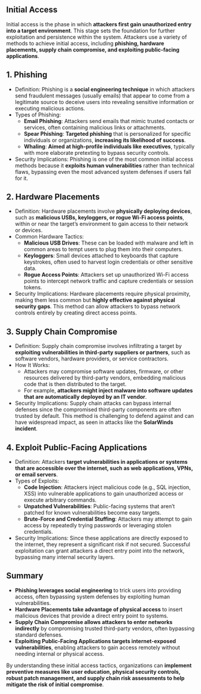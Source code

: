 ## Initial Access
Initial access is the phase in which **attackers first gain unauthorized entry into a target environment**. This stage sets the foundation for further exploitation and persistence within the system. Attackers use a variety of methods to achieve initial access, including **phishing, hardware placements, supply chain compromise, and exploiting public-facing applications**.

## 1. Phishing
  - Definition: Phishing is a **social engineering technique** in which attackers send fraudulent messages (usually emails) that appear to come from a legitimate source to deceive users into revealing sensitive information or executing malicious actions.
  - Types of Phishing:
    - **Email Phishing**: Attackers send emails that mimic trusted contacts or services, often containing malicious links or attachments.
    - **Spear Phishing**: **Targeted phishing** that is personalized for specific individuals or organizations, **increasing its likelihood of success**.
    - **Whaling**: **Aimed at high-profile individuals like executives**, typically with more elaborate pretexting to bypass security controls.
  - Security Implications: Phishing is one of the most common initial access methods because it **exploits human vulnerabilities** rather than technical flaws, bypassing even the most advanced system defenses if users fall for it.

## 2. Hardware Placements
  - Definition: Hardware placements involve **physically deploying devices**, such as **malicious USBs, keyloggers, or rogue Wi-Fi access points**, within or near the target’s environment to gain access to their network or devices.
  - Common Hardware Tactics:
    - **Malicious USB Drives**: These can be loaded with malware and left in common areas to tempt users to plug them into their computers.
    - **Keyloggers**: Small devices attached to keyboards that capture keystrokes, often used to harvest login credentials or other sensitive data.
    - **Rogue Access Points**: Attackers set up unauthorized Wi-Fi access points to intercept network traffic and capture credentials or session tokens.
  - Security Implications: Hardware placements require physical proximity, making them less common but **highly effective against physical security gaps**. This method can allow attackers to bypass network controls entirely by creating direct access points.

## 3. Supply Chain Compromise
  - Definition: Supply chain compromise involves infiltrating a target by **exploiting vulnerabilities in third-party suppliers or partners**, such as software vendors, hardware providers, or service contractors.
  - How It Works:
    - Attackers may compromise software updates, firmware, or other resources delivered by third-party vendors, embedding malicious code that is then distributed to the target.
    - For example, **attackers might inject malware into software updates that are automatically deployed by an IT vendor**.
  - Security Implications: Supply chain attacks can bypass internal defenses since the compromised third-party components are often trusted by default. This method is challenging to defend against and can have widespread impact, as seen in attacks like the **SolarWinds incident**.

## 4. Exploit Public-Facing Applications
  - Definition: Attackers **target vulnerabilities in applications or systems that are accessible over the internet, such as web applications, VPNs, or email servers**.
  - Types of Exploits:
    - **Code Injection**: Attackers inject malicious code (e.g., SQL injection, XSS) into vulnerable applications to gain unauthorized access or execute arbitrary commands.
    - **Unpatched Vulnerabilities**: Public-facing systems that aren’t patched for known vulnerabilities become easy targets.
    - **Brute-Force and Credential Stuffing**: Attackers may attempt to gain access by repeatedly trying passwords or leveraging stolen credentials.
  - Security Implications: Since these applications are directly exposed to the internet, they represent a significant risk if not secured. Successful exploitation can grant attackers a direct entry point into the network, bypassing many internal security layers.

## Summary
  - **Phishing leverages social engineering** to trick users into providing access, often bypassing system defenses by exploiting human vulnerabilities.
  - **Hardware Placements take advantage of physical access** to insert malicious devices that provide a direct entry point to systems.
  - **Supply Chain Compromise allows attackers to enter networks indirectly** by compromising trusted third-party vendors, often bypassing standard defenses.
  - **Exploiting Public-Facing Applications targets internet-exposed vulnerabilities**, enabling attackers to gain access remotely without needing internal or physical access.

By understanding these initial access tactics, organizations can **implement preventive measures like user education, physical security controls, robust patch management, and supply chain risk assessments to help mitigate the risk of initial compromise**.